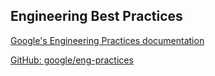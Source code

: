 

## Engineering Best Practices

[Google's Engineering Practices documentation](https://google.github.io/eng-practices/)

[GitHub: google/eng-practices](https://github.com/google/eng-practices)
